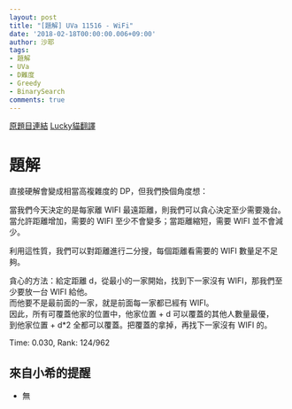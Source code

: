 ```yaml
---
layout: post
title: "[題解] UVa 11516 - WiFi"
date: '2018-02-18T00:00:00.006+09:00'
author: 沙耶
tags:
- 題解
- UVa
- D難度
- Greedy
- BinarySearch
comments: true
---
```


[原題目連結](https://uva.onlinejudge.org/index.php?option=com_onlinejudge&Itemid=8&category=24&page=show_problem&problem=2511)
[Lucky貓翻譯](http://luckycat.kshs.kh.edu.tw/homework/q11516.htm)

# 題解

直接硬解會變成相當高複雜度的 DP，但我們換個角度想：

當我們今天決定的是每家離 WIFI 最遠距離，則我們可以貪心決定至少需要幾台。  
當允許距離增加，需要的 WIFI 至少不會變多；當距離縮短，需要 WIFI 並不會減少。

利用這性質，我們可以對距離進行二分搜，每個距離看需要的 WIFI 數量足不足夠。

貪心的方法：給定距離 d，從最小的一家開始，找到下一家沒有 WIFI，那我們至少要放一台 WIFI 給他。  
而他要不是最前面的一家，就是前面每一家都已經有 WIFI。  
因此，所有可覆蓋他家的位置中，他家位置 + d 可以覆蓋的其他人數量最優，  
到他家位置 + d*2 全都可以覆蓋。把覆蓋的拿掉，再找下一家沒有 WIFI 的。

Time: 0.030, Rank: 124/962

## 來自小希的提醒

- 無